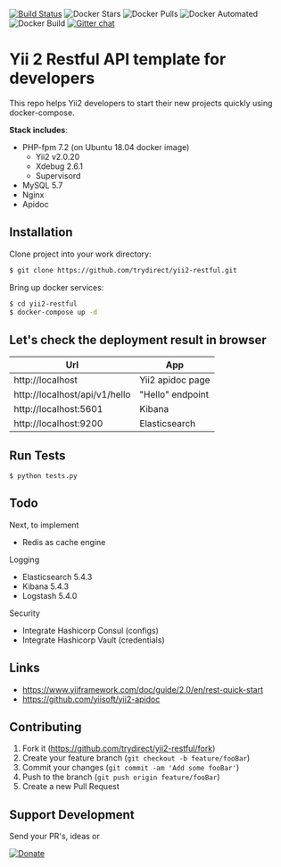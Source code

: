 [![Build Status](https://travis-ci.com/trydirect/yii2-restful.svg?branch=master)](https://travis-ci.com/trydirect/yii2-restful)
![Docker Stars](https://img.shields.io/docker/stars/trydirect/yii2-restful.svg)
![Docker Pulls](https://img.shields.io/docker/pulls/trydirect/yii2-restful.svg)
![Docker Automated](https://img.shields.io/docker/cloud/automated/trydirect/yii2-restful.svg)
![Docker Build](https://img.shields.io/docker/cloud/build/trydirect/yii2-restful.svg)
[![Gitter chat](https://badges.gitter.im/trydirect/community.png)](https://gitter.im/try-direct/community)
# Yii 2 Restful API template for developers
This repo helps Yii2 developers to start their new projects quickly using docker-compose.

**Stack includes**: 
 * PHP-fpm 7.2 (on Ubuntu 18.04 docker image)
   * Yii2 v2.0.20
   * Xdebug 2.6.1 
   * Supervisord
 * MySQL 5.7
 * Nginx
 * Apidoc
 

## Installation
Clone project into your work directory:
```sh
$ git clone https://github.com/trydirect/yii2-restful.git
```
Bring up docker services:
```sh
$ cd yii2-restful
$ docker-compose up -d
```

## Let's check the deployment result in browser
 
| **Url** | **App** |
| --- | --- |
| http://localhost       | Yii2 apidoc page       |
| http://localhost/api/v1/hello | "Hello" endpoint |
| http://localhost:5601  | Kibana                  |
| http://localhost:9200  | Elasticsearch           |


## Run Tests

```
$ python tests.py 
```

## Todo 
Next, to implement
* Redis as cache engine

Logging

* Elasticsearch 5.4.3
* Kibana 5.4.3
* Logstash 5.4.0 

Security
 * Integrate Hashicorp Consul (configs)
 * Integrate Hashicorp Vault (credentials)

## Links
- https://www.yiiframework.com/doc/guide/2.0/en/rest-quick-start
- https://github.com/yiisoft/yii2-apidoc


## Contributing


1. Fork it (<https://github.com/trydirect/yii2-restful/fork>)
2. Create your feature branch (`git checkout -b feature/fooBar`)
3. Commit your changes (`git commit -am 'Add some fooBar'`)
4. Push to the branch (`git push origin feature/fooBar`)
5. Create a new Pull Request


## Support Development

Send your PR's, ideas or 

[![Donate](https://img.shields.io/badge/Donate-PayPal-green.svg)](https://www.paypal.com/cgi-bin/webscr?cmd=_s-xclick&hosted_button_id=2BH8ED2AUU2RL) 
